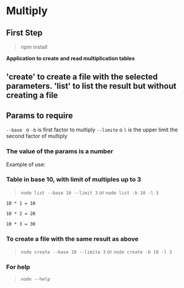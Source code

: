 # Multiply

## First Step
>npm install

**Application to create and read multiplication tables**

## 'create' to create a file with the selected parameters. 'list' to list the result but without creating a file

## Params to require 
`--base ` o `-b` is first factor to multiply
`--limite` o `l` is the upper limit the second factor of multiply
### The value of the params is a number

Example of use:

### Table in base 10, with limit of multiples up to 3
> `node list --base 10 --limit 3` or `node list -b 10 -l 3`

```
10 * 1 = 10 
 
10 * 2 = 20 
 
10 * 3 = 30 
```
### To create a file with the same result as above

> `node create --base 10 --limite 3` or `node create -b 10 -l 3`

### For help
> `node --help`
